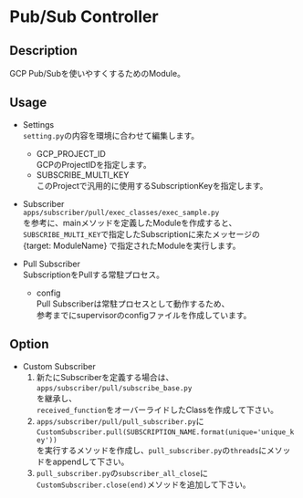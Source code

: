 # Pub/Sub Controller

## Description
GCP Pub/Subを使いやすくするためのModule。

## Usage
- Settings<br>
`setting.py`の内容を環境に合わせて編集します。<br>
    - GCP_PROJECT_ID<br>
    GCPのProjectIDを指定します。
    - SUBSCRIBE_MULTI_KEY<br>
    このProjectで汎用的に使用するSubscriptionKeyを指定します。

- Subscriber<br>
`apps/subscriber/pull/exec_classes/exec_sample.py`<br>
を参考に、mainメソッドを定義したModuleを作成すると、<br>
`SUBSCRIBE_MULTI_KEY`で指定したSubscriptionに来たメッセージの<br>
{target: ModuleName} で指定されたModuleを実行します。

- Pull Subscriber<br>
SubscriptionをPullする常駐プロセス。
    - config<br>
    Pull Subscriberは常駐プロセスとして動作するため、<br>
    参考までにsupervisorのconfigファイルを作成しています。
    
## Option
- Custom Subscriber
    1. 新たにSubscriberを定義する場合は、
    `apps/subscriber/pull/subscribe_base.py`<br>
    を継承し、<br>
    `received_function`をオーバーライドしたClassを作成して下さい。
    2. `apps/subscriber/pull/pull_subscriber.py`に<br>
    ```CustomSubscriber.pull(SUBSCRIPTION_NAME.format(unique='unique_key'))```<br>
    を実行するメソッドを作成し、`pull_subscriber.py`の`threads`にメソッドをappendして下さい。
    3. `pull_subscriber.py`の```subscriber_all_close```に<br>
    ```CustomSubscriber.close(end)```メソッドを追加して下さい。